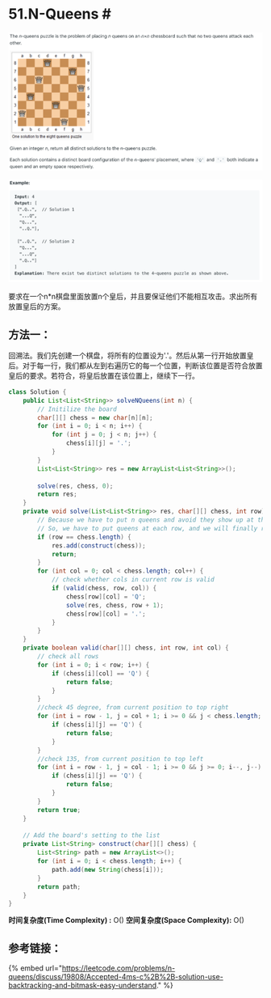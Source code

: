 # 51.N-Queens \#

![](.gitbook/assets/image%20%2841%29.png)

![](.gitbook/assets/image%20%2834%29.png)

要求在一个n\*n棋盘里面放置n个皇后，并且要保证他们不能相互攻击。求出所有放置皇后的方案。

## 方法一：

回溯法。我们先创建一个棋盘，将所有的位置设为'.'。然后从第一行开始放置皇后。对于每一行，我们都从左到右遍历它的每一个位置，判断该位置是否符合放置皇后的要求。若符合，将皇后放置在该位置上，继续下一行。

```java
class Solution {
    public List<List<String>> solveNQueens(int n) {
        // Initilize the board
        char[][] chess = new char[n][n];
        for (int i = 0; i < n; i++) {
            for (int j = 0; j < n; j++) {
                chess[i][j] = '.';
            }
        }
        List<List<String>> res = new ArrayList<List<String>>();

        solve(res, chess, 0);
        return res;
    }
    private void solve(List<List<String>> res, char[][] chess, int row) {
        // Because we have to put n queens and avoid they show up at the same row.
        // So, we have to put queens at each row, and we will finally reach the last row.
        if (row == chess.length) {
            res.add(construct(chess));
            return;
        }
        for (int col = 0; col < chess.length; col++) {
            // check whether cols in current row is valid
            if (valid(chess, row, col)) {
                chess[row][col] = 'Q';
                solve(res, chess, row + 1);
                chess[row][col] = '.';
            }
        }
    }
    private boolean valid(char[][] chess, int row, int col) {
        // check all rows
        for (int i = 0; i < row; i++) {
            if (chess[i][col] == 'Q') {
                return false;
            }
        }
        //check 45 degree, from current position to top right
        for (int i = row - 1, j = col + 1; i >= 0 && j < chess.length; i--, j++) {
            if (chess[i][j] == 'Q') {
                return false;
            }
        }
        //check 135, from current position to top left
        for (int i = row - 1, j = col - 1; i >= 0 && j >= 0; i--, j--) {
            if (chess[i][j] == 'Q') {
                return false;
            }
        }
        return true;
    }
    
    // Add the board's setting to the list
    private List<String> construct(char[][] chess) {
        List<String> path = new ArrayList<>();
        for (int i = 0; i < chess.length; i++) {
            path.add(new String(chess[i]));
        }
        return path;
    }
}
```

**时间复杂度\(Time Complexity\) :** O\(\)          **空间复杂度\(Space Complexity\):** O\(\)

## 参考链接：

{% embed url="https://leetcode.com/problems/n-queens/discuss/19808/Accepted-4ms-c%2B%2B-solution-use-backtracking-and-bitmask-easy-understand." %}




